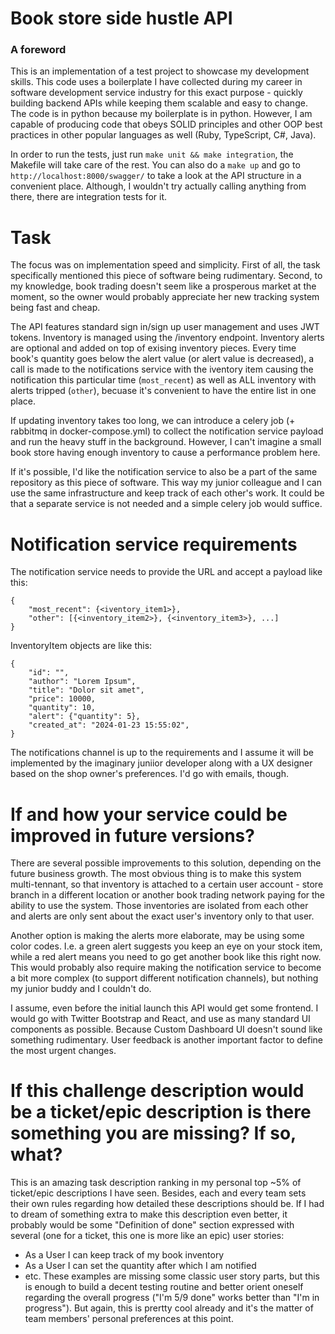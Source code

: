 # Book store side hustle API

### A foreword

This is an implementation of a test project to showcase my development skills. This code uses a boilerplate I have collected during my career in software development service industry for this exact purpose - quickly building backend APIs while keeping them scalable and easy to change. The code is in python because my boilerplate is in python. However, I am capable of producing code that obeys SOLID principles and other OOP best practices in other popular languages as well (Ruby, TypeScript, C#, Java). 

In order to run the tests, just run `make unit && make integration`, the Makefile will take care of the rest. You can also do a `make up` and go to `http://localhost:8000/swagger/` to take a look at the API structure in a convenient place. Although, I wouldn't try actually calling anything from there, there are integration tests for it.

# Task

The focus was on implementation speed and simplicity. First of all, the task specifically mentioned this piece of software being rudimentary. Second, to my knowledge, book trading doesn't seem like a prosperous market at the moment, so the owner would probably appreciate her new tracking system being fast and cheap.

The API features standard sign in/sign up user management and uses JWT tokens. Inventory is managed using the /inventory endpoint. Inventory alerts are optional and added on top of exising inventory pieces. Every time book's quantity goes below the alert value (or alert value is decreased), a call is made to the notifications service with the iventory item causing the notification this particular time (`most_recent`) as well as ALL inventory with alerts tripped (`other`), becuase it's convenient to have the entire list in one place.

If updating inventory takes too long, we can introduce a celery job (+ rabbitmq in docker-compose.yml) to collect the notification service payload and run the heavy stuff in the background. However, I can't imagine a small book store having enough inventory to cause a performance problem here.

If it's possible, I'd like the notification service to also be a part of the same repository as this piece of software. This way my junior colleague and I can use the same infrastructure and keep track of each other's work. It could be that a separate service is not needed and a simple celery job would suffice.

# Notification service requirements

The notification service needs to provide the URL and accept a payload like this:
```
{
    "most_recent": {<iventory_item1>}, 
    "other": [{<inventory_item2>}, {<inventory_item3>}, ...]
}
```

InventoryItem objects are like this:
```
{
    "id": "",
    "author": "Lorem Ipsum",
    "title": "Dolor sit amet",
    "price": 10000,
    "quantity": 10,
    "alert": {"quantity": 5},
    "created_at": "2024-01-23 15:55:02",
}
```

The notifications channel is up to the requirements and I assume it will be implemented by the imaginary juniior developer along with a UX designer based on the shop owner's preferences. I'd go with emails, though.

# If and how your service could be improved in future versions?

There are several possible improvements to this solution, depending on the future business growth. The most obvious thing is to make this system multi-tennant, so that inventory is attached to a certain user account - store branch in a different location or another book trading network paying for the ability to use the system. Those inventories are isolated from each other and alerts are only sent about the exact user's inventory only to that user.

Another option is making the alerts more elaborate, may be using some color codes. I.e. a green alert suggests you keep an eye on your stock item, while a red alert means you need to go get another book like this right now. This would probably also require making the notification service to become a bit more complex (to support different notification channels), but nothing my junior buddy and I couldn't do.

I assume, even before the initial launch this API would get some frontend. I would go with Twitter Bootstrap and React, and use as many standard UI components as possible. Because Custom Dashboard UI doesn't sound like something rudimentary. User feedback is another important factor to define the most urgent changes. 

# If this challenge description would be a ticket/epic description is there something you are missing? If so, what?

This is an amazing task description ranking in my personal top ~5% of ticket/epic descriptions I have seen. Besides, each and every team sets their own rules regarding how detailed these descriptions should be. If I had to dream of something extra to make this description even better, it probably would be some "Definition of done" section expressed with several (one for a ticket, this one is more like an epic) user stories:
 - As a User I can keep track of my book inventory
 - As a User I can set the quantity after which I am notified
 - etc.
These examples are missing some classic user story parts, but this is enough to build a decent testing routine and better orient oneself regarding the overall progress ("I'm 5/9 done" works better than "I'm in progress"). But again, this is prertty cool already and it's the matter of team members' personal preferences at this point.
